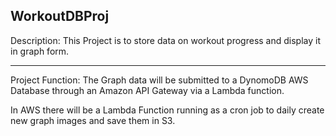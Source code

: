 WorkoutDBProj
-----------------------------------------------------------------------------------------------------------
Description: This Project is to store data on workout progress and display it in graph form. 


-----------------------------------------------------------------------------------------------------------


Project Function: 
The Graph data will be submitted to a DynomoDB AWS Database through an Amazon API Gateway via a Lambda function. 

In AWS there will be a Lambda Function running as a cron job to daily create new graph images and save them in S3.
